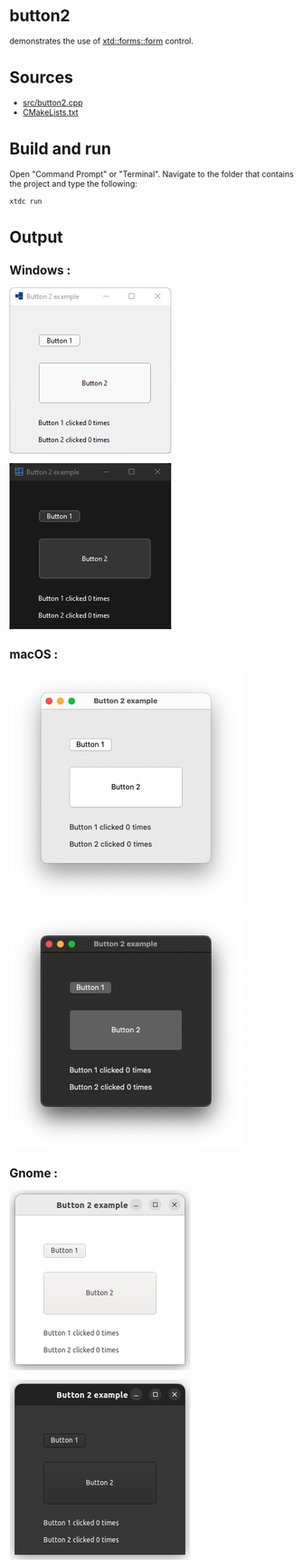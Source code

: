 # button2

demonstrates the use of [xtd::forms::form](https://codedocs.xyz/gammasoft71/xtd/classxtd_1_1forms_1_1form.html) control.

# Sources

* [src/button2.cpp](src/button2.cpp)
* [CMakeLists.txt](CMakeLists.txt)

# Build and run

Open "Command Prompt" or "Terminal". Navigate to the folder that contains the project and type the following:

```shell
xtdc run
```

# Output

## Windows :

![Screenshot](../../../../docs/pictures/examples/button2_w.png)

![Screenshot](../../../../docs/pictures/examples/button2_wd.png)

## macOS :

![Screenshot](../../../../docs/pictures/examples/button2_m.png)

![Screenshot](../../../../docs/pictures/examples/button2_md.png)

## Gnome :

![Screenshot](../../../../docs/pictures/examples/button2_g.png)

![Screenshot](../../../../docs/pictures/examples/button2_gd.png)
